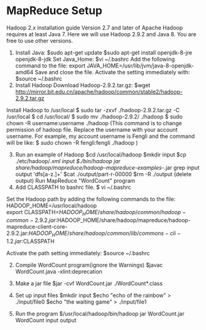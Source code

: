 # MapReduce Setup
Hadoop 2.x installation guide
Version 2.7 and later of Apache Hadoop requires at least Java 7. Here we will use Hadoop 2.9.2 and Java 8. You are free to use other versions.

1.	Install Java: 
$sudo apt-get update
 	$sudo apt-get install openjdk-8-jre openjdk-8-jdk
   Set Java_Home:
$vi ~/.bashrc
   Add the following command to the file:
export JAVA_HOME=/usr/lib/jvm/java-8-openjdk-amd64
   Save and close the file. Activate the setting immediately with:
 	$source ~/.bashrc
2. Install Hadoop
  Download Hadoop-2.9.2.tar.gz: 
      $wget http://mirror.bit.edu.cn/apache/hadoop/common/stable2/hadoop-2.9.2.tar.gz

  Install Hadoop to /usr/local
	$ sudo tar -zxvf ./hadoop-2.9.2.tar.gz -C /usr/local 
	$ cd /usr/local/
	$ sudo mv ./hadoop-2.9.2/ ./hadoop 
	$ sudo chown -R username:username ./hadoop  (This command is to change permission of hadoop file. Replace the username with your account username. For example, my account username is Fengli and the command will be like: $ sudo chown -R fengli:fengli ./hadoop )

3. Run an example of Hadoop
	$cd /usr/local/hadoop
	$mkdir input
	$cp ./etc/hadoop/*.xml input
	$./bin/hadoop jar share/hadoop/mapreduce/hadoop-mapreduce-examples-*.jar grep input output 'dfs[a-z.]+'
	$cat ./output/part-r-00000
	$rm -R ./output   (delete output)
Run MapReduce "WordCount" program 
1. Add CLASSPATH to bashrc file.
	$ vi  ~/.bashrc

 Set the Hadoop path by adding the following commands to the file:
HADOOP_HOME=/usr/local/hadoop	
export CLASSPATH=$HADOOP_HOME/share/hadoop/common/hadoop-common-2.9.2.jar:$HADOOP_HOME/share/hadoop/mapreduce/hadoop-mapreduce-client-core-2.9.2.jar:$HADOOP_HOME/share/hadoop/common/lib/commons-cli-1.2.jar:$CLASSPATH

 Activate the path setting immediately:	
$source ~/.bashrc 

2. Compile WordCount program(ignore the Warnings)
	$javac WordCount.java -xlint:deprecation

3. Make a jar file
   $jar -cvf WordCount.jar ./WordCount*.class

4. Set up input files
	$mkdir input
	$echo "echo of the rainbow" > ./input/file0
	$echo "the waiting game" > ./input/file1

5. Run the program
	$/usr/local/hadoop/bin/hadoop jar WordCount.jar WordCount input output

